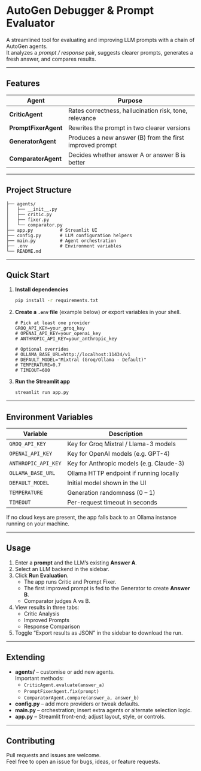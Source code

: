 # AutoGen Debugger & Prompt Evaluator

A streamlined tool for evaluating and improving LLM prompts with a chain of AutoGen agents.  
It analyzes a *prompt / response* pair, suggests clearer prompts, generates a fresh answer, and compares results.

---

## Features

| Agent | Purpose |
|-------|---------|
| **CriticAgent**      | Rates correctness, hallucination risk, tone, relevance |
| **PromptFixerAgent** | Rewrites the prompt in two clearer versions |
| **GeneratorAgent**   | Produces a new answer (B) from the first improved prompt |
| **ComparatorAgent**  | Decides whether answer A or answer B is better |

---

## Project Structure

```
├── agents/
│   ├── __init__.py
│   ├── critic.py
│   ├── fixer.py
│   └── comparator.py
├── app.py          # Streamlit UI
├── config.py       # LLM configuration helpers
├── main.py         # Agent orchestration
├── .env            # Environment variables
└── README.md
```

---

## Quick Start

1. **Install dependencies**

   ```bash
   pip install -r requirements.txt
   ```

2. **Create a `.env` file** (example below) *or* export variables in your shell.

   ```dotenv
   # Pick at least one provider
   GROQ_API_KEY=your_groq_key
   # OPENAI_API_KEY=your_openai_key
   # ANTHROPIC_API_KEY=your_anthropic_key

   # Optional overrides
   # OLLAMA_BASE_URL=http://localhost:11434/v1
   # DEFAULT_MODEL="Mixtral (Groq/Ollama - Default)"
   # TEMPERATURE=0.7
   # TIMEOUT=600
   ```

3. **Run the Streamlit app**

   ```bash
   streamlit run app.py
   ```

---

## Environment Variables

| Variable | Description |
|----------|-------------|
| `GROQ_API_KEY`        | Key for Groq Mixtral / Llama-3 models |
| `OPENAI_API_KEY`      | Key for OpenAI models (e.g. GPT-4) |
| `ANTHROPIC_API_KEY`   | Key for Anthropic models (e.g. Claude-3) |
| `OLLAMA_BASE_URL`     | Ollama HTTP endpoint if running locally |
| `DEFAULT_MODEL`       | Initial model shown in the UI |
| `TEMPERATURE`         | Generation randomness (0 – 1) |
| `TIMEOUT`             | Per-request timeout in seconds |

If no cloud keys are present, the app falls back to an Ollama instance running on your machine.

---

## Usage

1. Enter a **prompt** and the LLM’s existing **Answer A**.  
2. Select an LLM backend in the sidebar.  
3. Click **Run Evaluation**.  
   * The app runs Critic and Prompt Fixer.  
   * The first improved prompt is fed to the Generator to create **Answer B**.  
   * Comparator judges A vs B.  
4. View results in three tabs:
   * Critic Analysis
   * Improved Prompts
   * Response Comparison  
5. Toggle “Export results as JSON” in the sidebar to download the run.

---

## Extending

* **agents/** – customise or add new agents.  
  Important methods:
  * `CriticAgent.evaluate(answer_a)`
  * `PromptFixerAgent.fix(prompt)`
  * `ComparatorAgent.compare(answer_a, answer_b)`
* **config.py** – add more providers or tweak defaults.  
* **main.py** – orchestration; insert extra agents or alternate selection logic.  
* **app.py** – Streamlit front-end; adjust layout, style, or controls.

---

## Contributing

Pull requests and issues are welcome.  
Feel free to open an issue for bugs, ideas, or feature requests.
